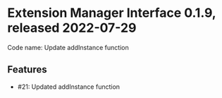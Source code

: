 # Extension Manager Interface 0.1.9, released 2022-07-29

Code name: Update addInstance function

## Features

* #21: Updated addInstance function
